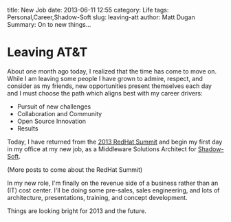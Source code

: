 title: New Job
date: 2013-06-11 12:55
category: Life
tags: Personal,Career,Shadow-Soft
slug: leaving-att
author: Matt Dugan
Summary: On to new things...

Leaving AT&amp;T
============

About one month ago today, I realized that the time has come to move on.
While I am leaving some people I have grown to admire, respect, and 
consider as my friends, new opportunities present themselves each day
and I must choose the path which aligns best with my career drivers:

* Pursuit of new challenges
* Collaboration and Community
* Open Source Innovation
* Results

Today, I have returned from the [2013 RedHat Summit](http://www.redhat.com/summit) 
and begin my first day in my office at my new job, as a Middleware 
Solutions Architect for [Shadow-Soft](http://www.shadow-soft.com).

(More posts to come about the RedHat Summit)

In my new role, I'm finally on the revenue side of a business rather
than an (IT) cost center.  I'll be doing some pre-sales, sales
engineering, and lots of architecture, presentations, training, and
concept development.

Things are looking bright for 2013 and the future. 

